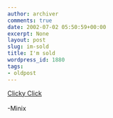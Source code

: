 ```yaml
---
author: archiver
comments: true
date: 2002-07-02 05:50:59+00:00
excerpt: None
layout: post
slug: im-sold
title: I'm sold
wordpress_id: 1880
tags:
- oldpost
---
```


<a href="http://www.oliverweb.com/newsimages/gungorrilla.jpg">Clicky Click</a><br /><br />-Minix